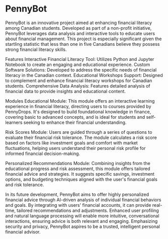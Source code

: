 # PennyBot

PennyBot is an innovative project aimed at enhancing financial literacy among Canadian students. Developed as part of a non-profit initiative, PennyBot leverages data analysis and interactive tools to educate users about financial management. This project is especially significant given the startling statistic that less than one in five Canadians believe they possess strong financial literacy skills.

Features
Interactive Financial Literacy Tool: Utilizes Python and Jupyter Notebook to create an engaging and educational experience.
Custom Software Solutions: Developed to address the specific needs of financial literacy in the Canadian context.
Educational Workshops Support: Designed to complement and enhance financial literacy workshops for Canadian students.
Comprehensive Data Analysis: Features detailed analysis of financial data to provide insights and educational content.

Modules
Educational Module:
This module offers an interactive learning experience in financial literacy, directing users to courses provided by PennyDrops. It's designed to build foundational knowledge in finance, covering basic to advanced concepts, and is ideal for students and self-learners seeking to enhance their financial understanding.

Risk Scores Module:
Users are guided through a series of questions to evaluate their financial risk tolerance. The module calculates a risk score based on factors like investment goals and comfort with market fluctuations, helping users understand their personal risk profile for informed financial decision-making.

Personalized Recommendations Module:
Combining insights from the educational progress and risk assessment, this module offers tailored financial advice and strategies. It suggests specific savings, investment options, and budgeting techniques aligned with the user's financial goals and risk tolerance.


In its future development, PennyBot aims to offer highly personalized financial advice through AI-driven analysis of individual financial behaviors and goals. By integrating with users' financial accounts, it can provide real-time, tailored recommendations and adjustments. Enhanced user profiling and natural language processing will enable more intuitive, conversational interactions, ensuring advice is both relevant and engaging. Emphasizing security and privacy, PennyBot aspires to be a trusted, intelligent personal financial advisor.
